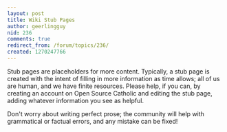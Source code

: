 ```yaml
---
layout: post
title: Wiki Stub Pages
author: geerlingguy
nid: 236
comments: true
redirect_from: /forum/topics/236/
created: 1270247766
---
```

<p>
	Stub pages are placeholders for more content. Typically, a stub page is created with the intent of filling in more information as time allows; all of us are human, and we have finite resources. Please help, if you can, by creating an account on Open Source Catholic and editing the stub page, adding whatever information you see as helpful.</p>
<p>
	Don&#39;t worry about writing perfect prose; the community will help with grammatical or factual errors, and any mistake can be fixed!</p>
